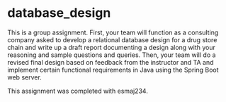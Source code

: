 # database_design

This is a group assignment. First, your team will function as a consulting company asked to develop a relational database design for a drug store chain and write up a draft report documenting a design along with your reasoning and sample questions and queries. Then, your team will do a revised final design based on feedback from the instructor and TA and implement certain functional requirements in Java using the Spring Boot web server.

This assignment was completed with esmaj234.

